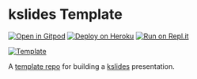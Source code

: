 # kslides Template

[![Open in Gitpod](https://gitpod.io/button/open-in-gitpod.svg)](https://gitpod.io/#https://github.com/pambrose/kslides-template)
[![Deploy on Heroku](https://www.herokucdn.com/deploy/button.svg)](https://heroku.com/deploy?template=https://github.com/pambrose/kslides-template)
[![Run on Repl.it](https://repl.it/badge/github/pambrose/kslides-template)](https://repl.it/github/pambrose/kslides-template)

[![Template](https://img.shields.io/badge/whatever%20text%20this%20is-template-blue?logo=facebook)](https://github.com/jtkeio/kslides-template/generate)

A [template repo](https://github.com/pambrose/kslides-template/generate) for building
a [kslides](https://github.com/pambrose/kslides) presentation.




